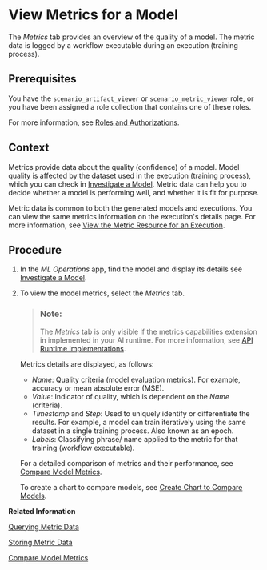 <!-- loio354931f07fd043359a8ea054a75f2648 -->

# View Metrics for a Model

The *Metrics* tab provides an overview of the quality of a model. The metric data is logged by a workflow executable during an execution \(training process\).



<a name="loio354931f07fd043359a8ea054a75f2648__prereq_lmh_lrd_jpb"/>

## Prerequisites

You have the `scenario_artifact_viewer` or `scenario_metric_viewer` role, or you have been assigned a role collection that contains one of these roles.

For more information, see [Roles and Authorizations](security-e4cf710.md#loio4ef8499d7a4945ec854e3b4590830bcc).



<a name="loio354931f07fd043359a8ea054a75f2648__context_hpc_14j_1rb"/>

## Context

Metrics provide data about the quality \(confidence\) of a model. Model quality is affected by the dataset used in the execution \(training process\), which you can check in [Investigate a Model](investigate-a-model-90d641f.md). Metric data can help you to decide whether a model is performing well, and whether it is fit for purpose.

Metric data is common to both the generated models and executions. You can view the same metrics information on the execution's details page. For more information, see [View the Metric Resource for an Execution](view-the-metric-resource-for-an-execution-d85dd44.md).



<a name="loio354931f07fd043359a8ea054a75f2648__steps_qkj_n3p_5nb"/>

## Procedure

1.  In the *ML Operations* app, find the model and display its details see [Investigate a Model](investigate-a-model-90d641f.md).

2.  To view the model metrics, select the *Metrics* tab.

    > ### Note:  
    > The *Metrics* tab is only visible if the metrics capabilities extension in implemented in your AI runtime. For more information, see [API Runtime Implementations](https://help.sap.com/docs/sap-ai-core/sap-ai-core-service-guide/about-ai-api).

    Metrics details are displayed, as follows:

    -   *Name*: Quality criteria \(model evaluation metrics\). For example, accuracy or mean absolute error \(MSE\).
    -   *Value*: Indicator of quality, which is dependent on the *Name* \(criteria\).
    -   *Timestamp* and *Step*: Used to uniquely identify or differentiate the results. For example, a model can train iteratively using the same dataset in a single training process. Also known as an epoch.
    -   *Labels*: Classifying phrase/ name applied to the metric for that training \(workflow executable\).

    For a detailed comparison of metrics and their performance, see [Compare Model Metrics](compare-model-metrics-4b4415e.md).

    To create a chart to compare models, see [Create Chart to Compare Models](create-chart-to-compare-models-a943fa7.md).


**Related Information**  


[Querying Metric Data](https://help.sap.com/viewer/2d6c5984063c40a59eda62f4a9135bee/CLOUD/en-US/f25046fbda39417b8bc66991606b428d.html)

[Storing Metric Data](https://help.sap.com/viewer/2d6c5984063c40a59eda62f4a9135bee/CLOUD/en-US/ab04f048da444d13bae08214c9d40e12.html)

[Compare Model Metrics](compare-model-metrics-4b4415e.md "You can compare metrics for models to determine which configuration parameters result in optimum results.")

